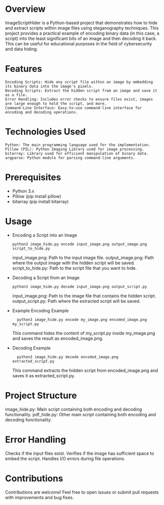 # Overview

ImageScriptHider is a Python-based project that demonstrates how to hide and extract scripts within image files using steganography techniques. This project provides a practical example of encoding binary data (in this case, a script) into the least significant bits of an image and then decoding it back. This can be useful for educational purposes in the field of cybersecurity and data hiding.

# Features

    Encoding Scripts: Hide any script file within an image by embedding its binary data into the image's pixels.
    Decoding Scripts: Extract the hidden script from an image and save it as a file.
    Error Handling: Includes error checks to ensure files exist, images are large enough to hold the script, and more.
    Command-Line Interface: Easy-to-use command-line interface for encoding and decoding operations.

# Technologies Used

    Python: The main programming language used for the implementation.
    Pillow (PIL): Python Imaging Library used for image processing.
    bitarray: Library used for efficient manipulation of binary data.
    argparse: Python module for parsing command-line arguments.

# Prerequisites

- Python 3.x
- Pillow (pip install pillow)
- bitarray (pip install bitarray)

# Usage
  - Encoding a Script into an Image

        python3 image_hide.py encode input_image.png output_image.png script_to_hide.py

    input_image.png: Path to the input image file.
    output_image.png: Path where the output image with the hidden script will be saved.
    script_to_hide.py: Path to the script file that you want to hide.

  - Decoding a Script from an Image


        python3 image_hide.py decode input_image.png output_script.py

    input_image.png: Path to the image file that contains the hidden script.
    output_script.py: Path where the extracted script will be saved.

- Example
  Encoding Example

        python3 image_hide.py encode my_image.png encoded_image.png my_script.py

    This command hides the content of my_script.py inside my_image.png and saves the result as encoded_image.png.

- Decoding Example

        python3 image_hide.py decode encoded_image.png extracted_script.py

    This command extracts the hidden script from encoded_image.png and saves it as extracted_script.py.

# Project Structure

image_hide.py: Main script containing both encoding and decoding functionality.
pdf_hide.py: Other main script containing both encoding and decoding functionality.

# Error Handling

Checks if the input files exist.
Verifies if the image has sufficient space to embed the script.
Handles I/O errors during file operations.

# Contributions

Contributions are welcome! Feel free to open issues or submit pull requests with improvements and bug fixes.
